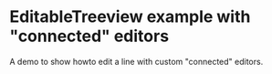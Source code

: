 # EditableTreeview example with "connected" editors

A demo to show howto edit a line with custom "connected" editors.
